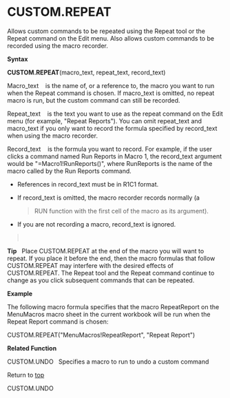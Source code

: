 CUSTOM.REPEAT
=============

Allows custom commands to be repeated using the Repeat tool or the
Repeat command on the Edit menu. Also allows custom commands to be
recorded using the macro recorder.

**Syntax**

**CUSTOM.REPEAT**(macro\_text, repeat\_text, record\_text)

Macro\_text    is the name of, or a reference to, the macro you want to
run when the Repeat command is chosen. If macro\_text is omitted, no
repeat macro is run, but the custom command can still be recorded.

Repeat\_text    is the text you want to use as the repeat command on the
Edit menu (for example, \"Repeat Reports\"). You can omit repeat\_text
and macro\_text if you only want to record the formula specified by
record\_text when using the macro recorder.

Record\_text    is the formula you want to record. For example, if the
user clicks a command named Run Reports in Macro 1, the record\_text
argument would be \"=Macro1!RunReports()\", where RunReports is the name
of the macro called by the Run Reports command.

-   References in record\_text must be in R1C1 format.

-   If record\_text is omitted, the macro recorder records normally (a
    > RUN function with the first cell of the macro as its argument).

-   If you are not recording a macro, record\_text is ignored.

>  

**Tip**   Place CUSTOM.REPEAT at the end of the macro you will want to
repeat. If you place it before the end, then the macro formulas that
follow CUSTOM.REPEAT may interfere with the desired effects of
CUSTOM.REPEAT. The Repeat tool and the Repeat command continue to change
as you click subsequent commands that can be repeated.

**Example**

The following macro formula specifies that the macro RepeatReport on the
MenuMacros macro sheet in the current workbook will be run when the
Repeat Report command is chosen:

CUSTOM.REPEAT(\"MenuMacros!RepeatReport\", \"Repeat Report\")

**Related Function**

CUSTOM.UNDO   Specifies a macro to run to undo a custom command

Return to [top](#A)

CUSTOM.UNDO
